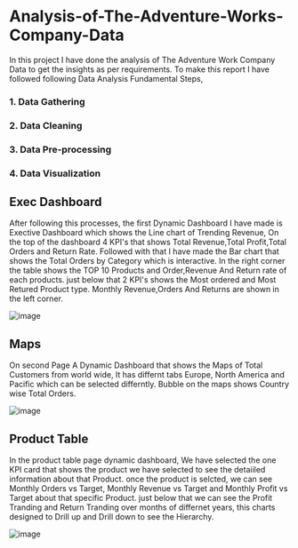 # Analysis-of-The-Adventure-Works-Company-Data
In this project I have done the analysis of The Adventure Work Company Data to get the insights as per requirements.
To make this report I have followed following Data Analysis Fundamental Steps, 
### 1. Data Gathering
### 2. Data Cleaning
### 3. Data Pre-processing
### 4. Data Visualization

## Exec Dashboard
After following this processes, the first  Dynamic Dashboard I have made is Exective Dashboard which shows the Line chart of Trending Revenue,
On the top of the dashboard 4 KPI's that shows Total Revenue,Total Profit,Total Orders and Return Rate.
Followed with that I have made the Bar chart that shows the Total Orders by Category which is interactive.
In the right corner the table shows the TOP 10 Products and Order,Revenue And Return rate of each products.
just below that 2 KPI's shows the Most ordered and Most Retured Product type.
Monthly Revenue,Orders And Returns are shown in the left corner. 

![image](https://github.com/Samruddhi77/Analysis-of-The-Adventure-Works-Company-Data/assets/158604575/f082aba0-2164-412d-b051-48976dd008ca)

## Maps
On second Page A Dynamic Dashboard that shows the Maps of Total Customers from world wide,
It has differnt tabs Europe, North America and Pacific which can be selected differntly.
Bubble on the maps shows Country wise Total Orders.

![image](https://github.com/Samruddhi77/Analysis-of-The-Adventure-Works-Company-Data/assets/158604575/c751b96d-0151-49d0-9b85-a6c7e371c544)

## Product Table
In the product table page dynamic dashboard, We have selected the one KPI card that shows the product we have selected to see the detaiiled information about that Product.
once the product is selcted, we can see Monthly Orders vs Target, Monthly Revenue vs Target and Monthly Profit vs Target about that specific Product.
just below that we can see the Profit Tranding and Return Tranding over months of differnet years, this charts designed to Drill up and Drill down to see the Hierarchy.

![image](https://github.com/Samruddhi77/Analysis-of-The-Adventure-Works-Company-Data/assets/158604575/9037c44b-092f-4099-91ee-c75b63e3a915)



